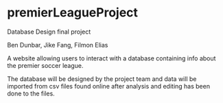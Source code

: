 # premierLeagueProject
Database Design final project


Ben Dunbar, Jike Fang, Filmon Elias 

A website allowing users to interact with a database containing info
about the premier soccer league. 

The database will be designed by the project team and data will be imported from csv files found online after analysis and editing has been done to the files. 
